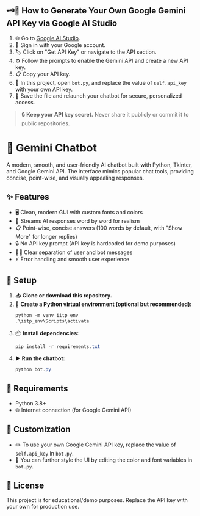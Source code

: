 ## 🗝️🔗 How to Generate Your Own Google Gemini API Key via Google AI Studio

1. 🌐 Go to [Google AI Studio](https://aistudio.google.com/).
2. 👤 Sign in with your Google account.
3. 🏷️ Click on "Get API Key" or navigate to the API section.
4. ⚙️ Follow the prompts to enable the Gemini API and create a new API key.
5. 📋 Copy your API key.
6. 💾 In this project, open `bot.py`, and replace the value of `self.api_key` with your own API key.
7. 🚀 Save the file and relaunch your chatbot for secure, personalized access.

> 🔒 **Keep your API key secret.** Never share it publicly or commit it to public repositories.


# 🤖 Gemini Chatbot

A modern, smooth, and user-friendly AI chatbot built with Python, Tkinter, and Google Gemini API. The interface mimics popular chat tools, providing concise, point-wise, and visually appealing responses.

## ✨ Features
- 🖥️ Clean, modern GUI with custom fonts and colors
- 💬 Streams AI responses word by word for realism
- 📋 Point-wise, concise answers (100 words by default, with "Show More" for longer replies)
- 🔒 No API key prompt (API key is hardcoded for demo purposes)
- 🧑‍💻 Clear separation of user and bot messages
- ⚡ Error handling and smooth user experience

## 🚀 Setup

1. 📥 **Clone or download this repository.**
2. 🐍 **Create a Python virtual environment (optional but recommended):**
   ```powershell
   python -m venv iitp_env
   .\iitp_env\Scripts\activate
   ```
3. 📦 **Install dependencies:**
   ```powershell
   pip install -r requirements.txt
   ```
4. ▶️ **Run the chatbot:**
   ```powershell
   python bot.py
   ```

## 📝 Requirements
- Python 3.8+
- 🌐 Internet connection (for Google Gemini API)

## 🎨 Customization
- ✏️ To use your own Google Gemini API key, replace the value of `self.api_key` in `bot.py`.
- 🎨 You can further style the UI by editing the color and font variables in `bot.py`.

## 📄 License
This project is for educational/demo purposes. Replace the API key with your own for production use.

